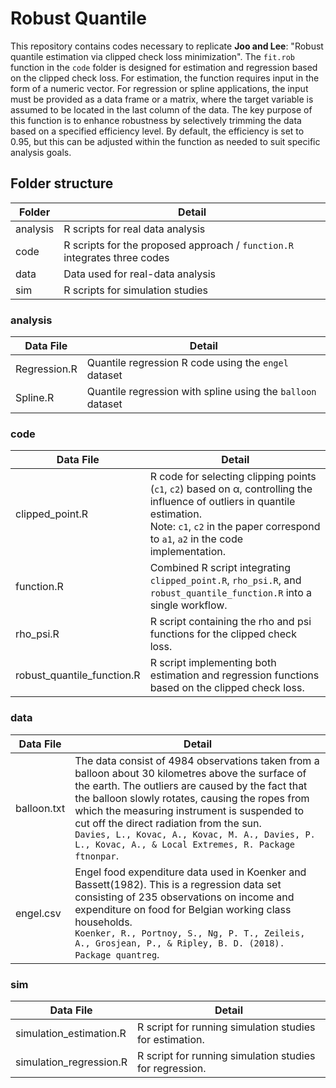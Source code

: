 # Robust Quantile

This repository contains codes necessary to replicate **Joo and Lee**: "Robust quantile estimation via clipped check loss minimization". The `fit.rob` function in the `code` folder is designed for estimation and regression based on the clipped check loss. For estimation, the function requires input in the form of a numeric vector. For regression or spline applications, the input must be provided as a data frame or a matrix, where the target variable is assumed to be located in the last column of the data. The key purpose of this function is to enhance robustness by selectively trimming the data based on a specified efficiency level. By default, the efficiency is set to 0.95, but this can be adjusted within the function as needed to suit specific analysis goals.


## Folder structure

| Folder   | Detail                                                                 |
|----------|------------------------------------------------------------------------|
| analysis | R scripts for real data analysis                                       |
| code     | R scripts for the proposed approach / `function.R` integrates three codes |
| data     | Data used for real-data analysis                                       |
| sim      | R scripts for simulation studies                                       |


### analysis

| Data File     | Detail                                                                 |
|---------------|------------------------------------------------------------------------|
| Regression.R  | Quantile regression R code using the `engel` dataset                   |
| Spline.R      | Quantile regression with spline using the `balloon` dataset            |


### code

| Data File                   | Detail                                                                 |
|-----------------------------|------------------------------------------------------------------------|
| clipped_point.R             | R code for selecting clipping points (`c1`, `c2`) based on α, controlling the influence of outliers in quantile estimation.<br>Note: `c1`, `c2` in the paper correspond to `a1`, `a2` in the code implementation. |
| function.R                  | Combined R script integrating `clipped_point.R`, `rho_psi.R`, and `robust_quantile_function.R` into a single workflow. |
| rho_psi.R                   | R script containing the rho and psi functions for the clipped check loss. |
| robust_quantile_function.R  | R script implementing both estimation and regression functions based on the clipped check loss. |


### data

| Data File                   | Detail                                                                 |
|-----------------------------|------------------------------------------------------------------------|
| balloon.txt            | The data consist of 4984 observations taken from a balloon about 30 kilometres above the surface of the earth. The outliers are caused by the fact that the balloon slowly rotates, causing the ropes from which the measuring instrument is suspended to cut off the direct radiation from the sun.<br>`Davies, L., Kovac, A., Kovac, M. A., Davies, P. L., Kovac, A., & Local Extremes, R. Package ftnonpar`. |
| engel.csv                  | Engel food expenditure data used in Koenker and Bassett(1982). This is a regression data set consisting of 235 observations on income and expenditure on food for Belgian working class households.<br>`Koenker, R., Portnoy, S., Ng, P. T., Zeileis, A., Grosjean, P., & Ripley, B. D. (2018). Package quantreg`. |


### sim

| Data File               | Detail                                                                |
|-------------------------|-----------------------------------------------------------------------|
| simulation_estimation.R | R script for running simulation studies for estimation.               |
| simulation_regression.R | R script for running simulation studies for regression.               |
